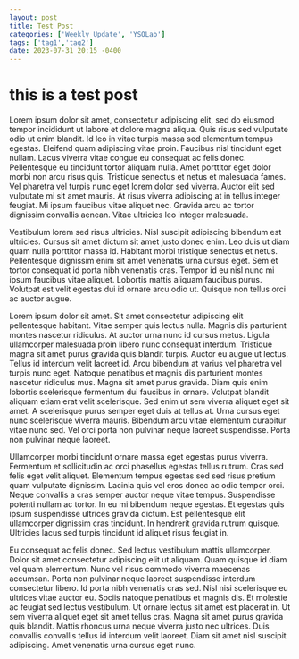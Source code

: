 ```yaml
---
layout: post
title: Test Post
categories: ['Weekly Update', 'YSOLab']
tags: ['tag1','tag2']
date: 2023-07-31 20:15 -0400
---
```

<h1> this is a test post </h1>

Lorem ipsum dolor sit amet, consectetur adipiscing elit, sed do eiusmod tempor incididunt ut labore et dolore magna aliqua. Quis risus sed vulputate odio ut enim blandit. Id leo in vitae turpis massa sed elementum tempus egestas. Eleifend quam adipiscing vitae proin. Faucibus nisl tincidunt eget nullam. Lacus viverra vitae congue eu consequat ac felis donec. Pellentesque eu tincidunt tortor aliquam nulla. Amet porttitor eget dolor morbi non arcu risus quis. Tristique senectus et netus et malesuada fames. Vel pharetra vel turpis nunc eget lorem dolor sed viverra. Auctor elit sed vulputate mi sit amet mauris. At risus viverra adipiscing at in tellus integer feugiat. Mi ipsum faucibus vitae aliquet nec. Gravida arcu ac tortor dignissim convallis aenean. Vitae ultricies leo integer malesuada.

Vestibulum lorem sed risus ultricies. Nisl suscipit adipiscing bibendum est ultricies. Cursus sit amet dictum sit amet justo donec enim. Leo duis ut diam quam nulla porttitor massa id. Habitant morbi tristique senectus et netus. Pellentesque dignissim enim sit amet venenatis urna cursus eget. Sem et tortor consequat id porta nibh venenatis cras. Tempor id eu nisl nunc mi ipsum faucibus vitae aliquet. Lobortis mattis aliquam faucibus purus. Volutpat est velit egestas dui id ornare arcu odio ut. Quisque non tellus orci ac auctor augue.

Lorem ipsum dolor sit amet. Sit amet consectetur adipiscing elit pellentesque habitant. Vitae semper quis lectus nulla. Magnis dis parturient montes nascetur ridiculus. At auctor urna nunc id cursus metus. Ligula ullamcorper malesuada proin libero nunc consequat interdum. Tristique magna sit amet purus gravida quis blandit turpis. Auctor eu augue ut lectus. Tellus id interdum velit laoreet id. Arcu bibendum at varius vel pharetra vel turpis nunc eget. Natoque penatibus et magnis dis parturient montes nascetur ridiculus mus. Magna sit amet purus gravida. Diam quis enim lobortis scelerisque fermentum dui faucibus in ornare. Volutpat blandit aliquam etiam erat velit scelerisque. Sed enim ut sem viverra aliquet eget sit amet. A scelerisque purus semper eget duis at tellus at. Urna cursus eget nunc scelerisque viverra mauris. Bibendum arcu vitae elementum curabitur vitae nunc sed. Vel orci porta non pulvinar neque laoreet suspendisse. Porta non pulvinar neque laoreet.

Ullamcorper morbi tincidunt ornare massa eget egestas purus viverra. Fermentum et sollicitudin ac orci phasellus egestas tellus rutrum. Cras sed felis eget velit aliquet. Elementum tempus egestas sed sed risus pretium quam vulputate dignissim. Lacinia quis vel eros donec ac odio tempor orci. Neque convallis a cras semper auctor neque vitae tempus. Suspendisse potenti nullam ac tortor. In eu mi bibendum neque egestas. Et egestas quis ipsum suspendisse ultrices gravida dictum. Est pellentesque elit ullamcorper dignissim cras tincidunt. In hendrerit gravida rutrum quisque. Ultricies lacus sed turpis tincidunt id aliquet risus feugiat in.

Eu consequat ac felis donec. Sed lectus vestibulum mattis ullamcorper. Dolor sit amet consectetur adipiscing elit ut aliquam. Quam quisque id diam vel quam elementum. Nunc vel risus commodo viverra maecenas accumsan. Porta non pulvinar neque laoreet suspendisse interdum consectetur libero. Id porta nibh venenatis cras sed. Nisl nisi scelerisque eu ultrices vitae auctor eu. Sociis natoque penatibus et magnis dis. Et molestie ac feugiat sed lectus vestibulum. Ut ornare lectus sit amet est placerat in. Ut sem viverra aliquet eget sit amet tellus cras. Magna sit amet purus gravida quis blandit. Mattis rhoncus urna neque viverra justo nec ultrices. Duis convallis convallis tellus id interdum velit laoreet. Diam sit amet nisl suscipit adipiscing. Amet venenatis urna cursus eget nunc.